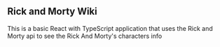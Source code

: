 ## Rick and Morty Wiki
This is a basic React with TypeScript application that uses the Rick and Morty api to see the Rick And Morty's characters info